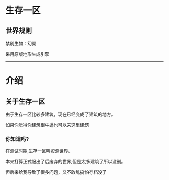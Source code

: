 # 生存一区


## 世界规则

禁刷生物：幻翼

采用原版地形生成引擎

---

# 介绍

## 关于生存一区

由于生存一区比较多建筑，现在已经变成了建筑的地方。

如果你觉得你建筑很牛逼也可以来这里建筑

### 你知道吗?

在测试时期,生存一区叫资源世界。

本来打算正式服出了后废弃的世界,但是太多建筑了所以没删。

但后来给我导致了很多问题，又不敢乱搞怕存档没了